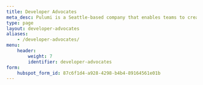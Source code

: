 ```yaml
---
title: Developer Advocates
meta_desc: Pulumi is a Seattle-based company that enables teams to create, deploy, and manage modern cloud applications and infrastructure.
type: page
layout: developer-advocates
aliases:
    - /developer-advocates/
menu:
    header:
        weight: 7
        identifier: developer-advocates
form:
    hubspot_form_id: 87c6f1d4-a928-4298-b4b4-89164561e01b
---
```


